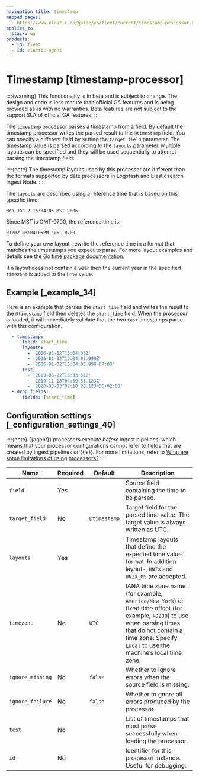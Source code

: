 ```yaml
---
navigation_title: timestamp
mapped_pages:
  - https://www.elastic.co/guide/en/fleet/current/timestamp-processor.html
applies_to:
  stack: ga
products:
  - id: fleet
  - id: elastic-agent
---
```


# Timestamp [timestamp-processor]


::::{warning}
This functionality is in beta and is subject to change. The design and code is less mature than official GA features and is being provided as-is with no warranties. Beta features are not subject to the support SLA of official GA features.
::::


The `timestamp` processor parses a timestamp from a field. By default the timestamp processor writes the parsed result to the `@timestamp` field. You can specify a different field by setting the `target_field` parameter. The timestamp value is parsed according to the `layouts` parameter. Multiple layouts can be specified and they will be used sequentially to attempt parsing the timestamp field.

::::{note}
The timestamp layouts used by this processor are different than the formats supported by date processors in Logstash and Elasticsearch Ingest Node.
::::


The `layouts` are described using a reference time that is based on this specific time:

```
Mon Jan 2 15:04:05 MST 2006
```
Since MST is GMT-0700, the reference time is:

```
01/02 03:04:05PM '06 -0700
```
To define your own layout, rewrite the reference time in a format that matches the timestamps you expect to parse. For more layout examples and details see the [Go time package documentation](https://godoc.org/time#pkg-constants).

If a layout does not contain a year then the current year in the specified `timezone` is added to the time value.


## Example [_example_34]

Here is an example that parses the `start_time` field and writes the result to the `@timestamp` field then deletes the `start_time` field. When the processor is loaded, it will immediately validate that the two `test` timestamps parse with this configuration.

```yaml
  - timestamp:
      field: start_time
      layouts:
        - '2006-01-02T15:04:05Z'
        - '2006-01-02T15:04:05.999Z'
        - '2006-01-02T15:04:05.999-07:00'
      test:
        - '2019-06-22T16:33:51Z'
        - '2019-11-18T04:59:51.123Z'
        - '2020-08-03T07:10:20.123456+02:00'
  - drop_fields:
      fields: [start_time]
```


## Configuration settings [_configuration_settings_40]

::::{note}
{{agent}} processors execute *before* ingest pipelines, which means that your processor configurations cannot refer to fields that are created by ingest pipelines or {{ls}}. For more limitations, refer to [What are some limitations of using processors?](/reference/fleet/agent-processors.md#limitations)
::::


| Name | Required | Default | Description |
| --- | --- | --- | --- |
| `field` | Yes |  | Source field containing the time to be parsed. |
| `target_field` | No | `@timestamp` | Target field for the parsed time value. The target value is always written as UTC. |
| `layouts` | Yes |  | Timestamp layouts that define the expected time value format. In addition layouts, `UNIX` and `UNIX_MS` are accepted. |
| `timezone` | No | `UTC` | IANA time zone name (for example, `America/New_York`) or fixed time offset (for example, `+0200`) to use when parsing times that do not contain a time zone. Specify `Local` to use the machine’s local time zone. |
| `ignore_missing` | No | `false` | Whether to ignore errors when the source field is missing. |
| `ignore_failure` | No | `false` | Whether to gnore all errors produced by the processor. |
| `test` | No |  | List of timestamps that must parse successfully when loading the processor. |
| `id` | No |  | Identifier for this processor instance. Useful for debugging. |

